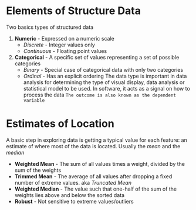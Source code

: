 # Elements of Structure Data
Two basics types of structured data
1. **Numeric** - Expressed on a numeric scale
	- *Discrete* - Integer values only
	- *Continuous* - Floating point values
2. **Categorical** - A specific set of values representing a set of possible categories
	- *Binary* - Special case of categorical data with only two categories
	- *Ordinal* - Has an explicit ordering
The data type is important in data analysis for determining the type of visual display, data analysis or statistical model to be used. In software, it acts as a signal on how to process the data
`The outcome is also known as the dependent variable`

# Estimates of Location
A basic step in exploring data is getting a typical value for each feature: an estimate of where most of the data is located. Usually the *mean* and the *median*
- **Weighted Mean**  - The sum of all values times a weight, divided by the sum of the weights
- **Trimmed Mean** - The average of all values after dropping a fixed number of extreme values. aka *Truncated Mean*
- **Weighted Median** - The value such that one-half of the sum of the weights lies above and below the sorted data
- **Robust** - Not sensitive to extreme values/outliers